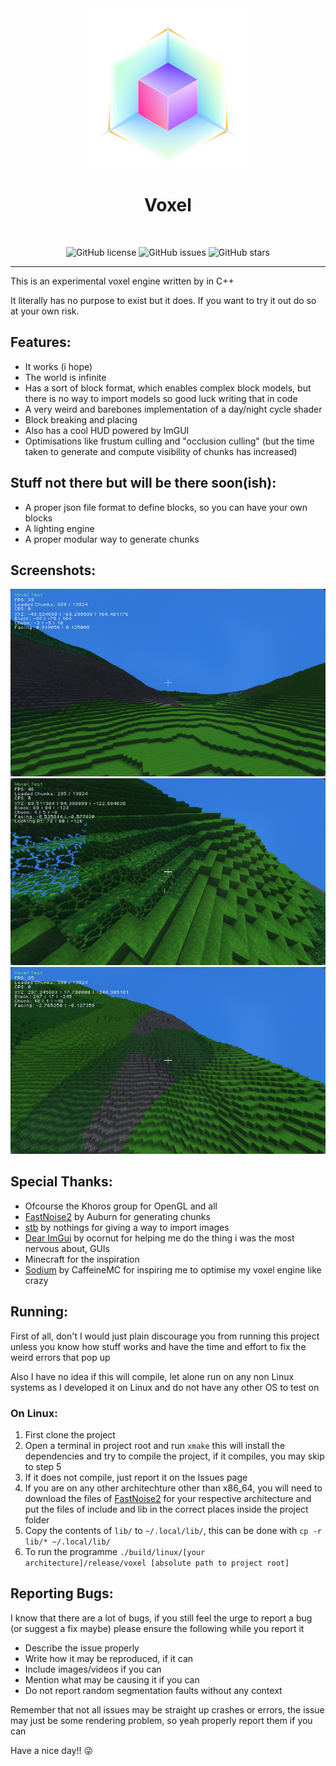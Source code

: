 <div align="center">

<img src="logo.png" width="256">

<br>

# Voxel

<br>

![GitHub license](https://img.shields.io/github/license/DistortedDragon1o4/voxel.svg)
![GitHub issues](https://img.shields.io/github/issues/DistortedDragon1o4/voxel.svg)
![GitHub stars](https://img.shields.io/github/stars/DistortedDragon1o4/voxel)

<hr>
</div>

This is an experimental voxel engine written by in C++

It literally has no purpose to exist but it does. If you want to try it out do so at your own risk.

## Features:
- It works (i hope)
- The world is infinite
- Has a sort of block format, which enables complex block models, but there is no way to import models so good luck writing that in code
- A very weird and barebones implementation of a day/night cycle shader
- Block breaking and placing
- Also has a cool HUD powered by ImGUI
- Optimisations like frustum culling and "occlusion culling" (but the time taken to generate and compute visibility of chunks has increased)

## Stuff not there but will be there soon(ish):
- A proper json file format to define blocks, so you can have your own blocks
- A lighting engine
- A proper modular way to generate chunks

## Screenshots:
![Screenshot](https://raw.githubusercontent.com/DistortedDragon1o4/voxel/main/screenshots/0.png)
![Screenshot](https://raw.githubusercontent.com/DistortedDragon1o4/voxel/main/screenshots/1.png)
![Screenshot](https://raw.githubusercontent.com/DistortedDragon1o4/voxel/main/screenshots/3.png)

## Special Thanks:
- Ofcourse the Khoros group for OpenGL and all
- [FastNoise2](https://github.com/Auburn/FastNoise2) by Auburn for generating chunks
- [stb](https://github.com/nothings/stb) by nothings for giving a way to import images
- [Dear ImGui](https://github.com/ocornut/imgui) by ocornut for helping me do the thing i was the most nervous about, GUIs
- Minecraft for the inspiration
- [Sodium](https://github.com/CaffeineMC/sodium-fabric) by CaffeineMC for inspiring me to optimise my voxel engine like crazy

## Running:
First of all, don't
I would just plain discourage you from running this project unless you know how stuff works and have the time and effort to fix the weird errors that pop up

Also I have no idea if this will compile, let alone run on any non Linux systems as I developed it on Linux and do not have any other OS to test on

### On Linux:
1. First clone the project
2. Open a terminal in project root and run `xmake` this will install the dependencies and try to compile the project, if it compiles, you may skip to step 5
3. If it does not compile, just report it on the Issues page
4. If you are on any other architechture other than x86_64, you will need to download the files of [FastNoise2](https://github.com/Auburn/FastNoise2/releases/tag/v0.10.0-alpha) for your respective architecture and put the files of include and lib in the correct places inside the project folder
5. Copy the contents of `lib/` to `~/.local/lib/`, this can be done with `cp -r lib/* ~/.local/lib/`
5. To run the programme `./build/linux/[your architecture]/release/voxel [absolute path to project root]`

## Reporting Bugs:
I know that there are a lot of bugs, if you still feel the urge to report a bug (or suggest a fix maybe) please ensure the following while you report it

- Describe the issue properly
- Write how it may be reproduced, if it can
- Include images/videos if you can
- Mention what may be causing it if you can
- Do not report random segmentation faults without any context

Remember that not all issues may be straight up crashes or errors, the issue may just be some rendering problem, so yeah properly report them if you can

Have a nice day!! 😜
